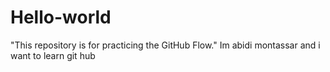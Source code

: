 # Hello-world
"This repository is for practicing the GitHub Flow."
Im abidi montassar and i want to learn git hub
